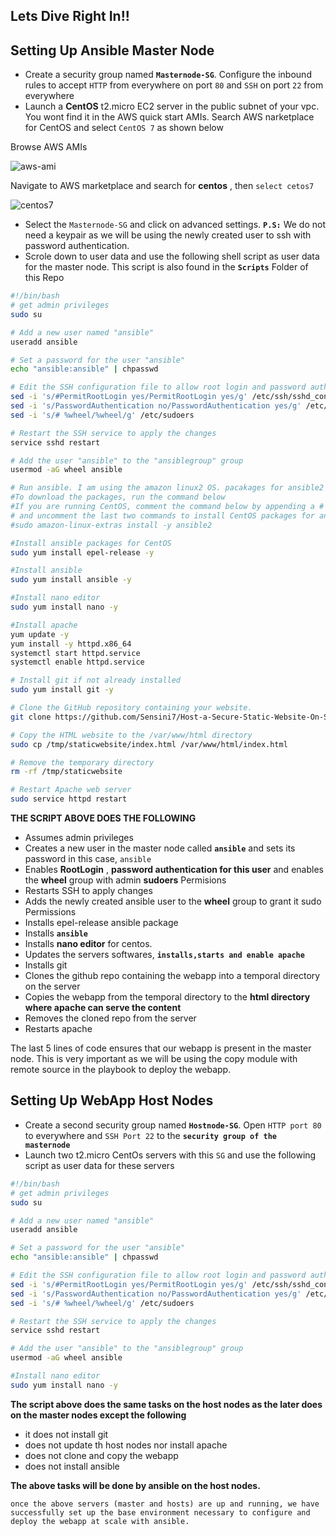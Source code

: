
## Lets Dive Right In!!

## Setting Up Ansible Master Node

- Create a security group named **`Masternode-SG`**. Configure the inbound rules to accept `HTTP` from everywhere on port `80` and `SSH` on port `22` from everywhere 
- Launch a **CentOS** t2.micro EC2 server in the public subnet of your vpc. You wont find it in the AWS quick start AMIs. Search AWS narketplace for CentOS and select `CentOS 7` as shown below

Browse AWS AMIs

![aws-ami](https://user-images.githubusercontent.com/99888333/224610169-01719f67-799a-4718-b1f6-d7e56fb961b9.png)

Navigate to AWS marketplace and search for **centos** , then `select cetos7`

![centos7](https://user-images.githubusercontent.com/99888333/224610358-e3ac13d6-6101-49cb-be42-c555ed9de586.png)

- Select the `Masternode-SG` and click on advanced settings. **`P.S:`** We do not need a keypair as we will be using the newly created user to ssh with password authentication.
- Scrole down to user data and use the following shell script as user data for the master node. This script is also found in the **`Scripts`** Folder of this Repo

```bash
#!/bin/bash
# get admin privileges
sudo su

# Add a new user named "ansible"
useradd ansible

# Set a password for the user "ansible"
echo "ansible:ansible" | chpasswd

# Edit the SSH configuration file to allow root login and password authentication
sed -i 's/#PermitRootLogin yes/PermitRootLogin yes/g' /etc/ssh/sshd_config
sed -i 's/PasswordAuthentication no/PasswordAuthentication yes/g' /etc/ssh/sshd_config
sed -i 's/# %wheel/%wheel/g' /etc/sudoers

# Restart the SSH service to apply the changes
service sshd restart

# Add the user "ansible" to the "ansiblegroup" group
usermod -aG wheel ansible

# Run ansible. I am using the amazon linux2 OS. pacakages for ansible2 are included in the amazon linux extras repository topic "ansible2".
#To download the packages, run the command below
#If you are running CentOS, comment the command below by appending a # before sudo
# and uncomment the last two commands to install CentOS packages for ansible and install ansible from the packages respectively.
#sudo amazon-linux-extras install -y ansible2

#Install ansible packages for CentOS
sudo yum install epel-release -y

#Install ansible
sudo yum install ansible -y

#Install nano editor
sudo yum install nano -y

#Install apache
yum update -y
yum install -y httpd.x86_64
systemctl start httpd.service
systemctl enable httpd.service

# Install git if not already installed
sudo yum install git -y

# Clone the GitHub repository containing your website.
git clone https://github.com/Sensini7/Host-a-Secure-Static-Website-On-S3-Bucket-With-Cloudfront-And-Route53.git /tmp/staticwebsite

# Copy the HTML website to the /var/www/html directory
sudo cp /tmp/staticwebsite/index.html /var/www/html/index.html

# Remove the temporary directory
rm -rf /tmp/staticwebsite

# Restart Apache web server
sudo service httpd restart

```

**THE SCRIPT ABOVE DOES THE FOLLOWING**

- Assumes admin privileges
- Creates a new user in the master node called **`ansible`** and sets its password in this case, `ansible`
- Enables **RootLogin** , **password authentication for this user** and enables the **wheel** group with admin **sudoers** Permisions
- Restarts SSH to apply changes
- Adds the newly created ansible user to the **wheel** group to grant it sudo Permissions
- Installs epel-release ansible package
- Installs **`ansible`**
- Installs **nano editor** for centos.
- Updates the servers softwares, **`installs,starts and enable apache`**
- Installs git 
- Clones the github repo containing the webapp into a temporal directory on the server
- Copies the webapp from the temporal directory to the **html directory where apache can serve the content**
- Removes the cloned repo from the server
- Restarts apache

The last 5 lines of code ensures that our webapp is present in the master node. This is very important as we will be using the copy module with remote source in the playbook to deploy the webapp.

## Setting Up WebApp Host Nodes
- Create a second security group named **`Hostnode-SG`**. Open `HTTP port 80` to everywhere and `SSH Port 22` to the **`security group of the masternode`**
- Launch two t2.micro CentOs servers with this `SG` and use the following script as user data for these servers

```bash
#!/bin/bash
# get admin privileges
sudo su

# Add a new user named "ansible"
useradd ansible

# Set a password for the user "ansible"
echo "ansible:ansible" | chpasswd

# Edit the SSH configuration file to allow root login and password authentication
sed -i 's/#PermitRootLogin yes/PermitRootLogin yes/g' /etc/ssh/sshd_config
sed -i 's/PasswordAuthentication no/PasswordAuthentication yes/g' /etc/ssh/sshd_config
sed -i 's/# %wheel/%wheel/g' /etc/sudoers

# Restart the SSH service to apply the changes
service sshd restart

# Add the user "ansible" to the "ansiblegroup" group
usermod -aG wheel ansible

#Install nano editor 
sudo yum install nano -y

```

**The script above does the same tasks on the host nodes as the later does on the master nodes except the following**

- it does not install git
- does not update th host nodes nor install apache
- does not clone and copy the webapp
- does not install ansible

**The above tasks will be done by ansible on the host nodes.**

`once the above servers (master and hosts) are up and running, we have successfully set up the base environment necessary to configure and deploy the webapp at scale with ansible.`
